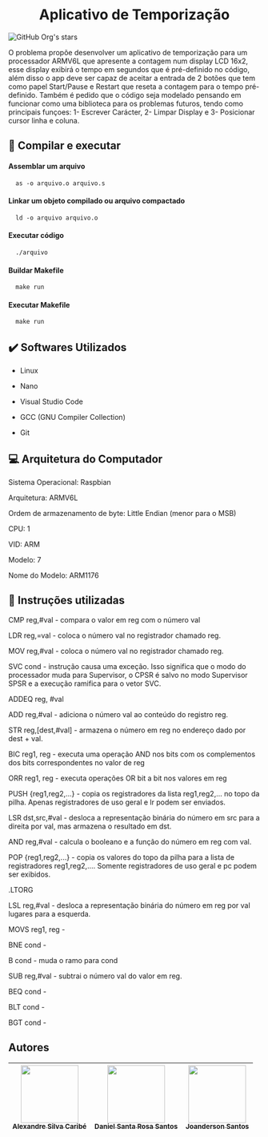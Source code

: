 <h1 align="center">Aplicativo de Temporização</h1> 

![GitHub Org's stars](https://img.shields.io/github/stars/DanielSRS?style=social)

O problema propõe desenvolver um aplicativo de temporização para um processador ARMV6L que apresente a contagem num display LCD 16x2, esse display exibirá o tempo em segundos que é pré-definido no código, além disso o app deve ser capaz de aceitar a entrada de 2 botões que tem como papel Start/Pause e Restart que reseta a contagem para o tempo pré-definido. Também é pedido que o código seja modelado pensando em funcionar como uma biblioteca para os problemas futuros, tendo como principais funçoes: 1- Escrever Carácter, 2- Limpar Display e 3- Posicionar cursor linha e coluna.



## :hammer: Compilar e executar 

#### Assemblar um arquivo

```http
  as -o arquivo.o arquivo.s
```

#### Linkar um objeto compilado ou arquivo compactado

```http
  ld -o arquivo arquivo.o
```
#### Executar código

```http
  ./arquivo
```
#### Buildar Makefile

```http
  make run
```

#### Executar Makefile

```http
  make run
```

## :heavy_check_mark: Softwares Utilizados

- Linux

- Nano

- Visual Studio Code

- GCC (GNU Compiler Collection)

- Git

## :computer: Arquitetura do Computador

Sistema Operacional: Raspbian

Arquitetura:  ARMV6L

Ordem de armazenamento de byte: Little Endian (menor para o MSB)

CPU: 1

VID: ARM

Modelo: 7

Nome do Modelo: ARM1176


## :pencil: Instruções utilizadas
CMP reg,#val -  compara o valor em reg com o número val

LDR reg,=val -  coloca o número val no registrador chamado reg.

MOV reg,#val -  coloca o número val no registrador chamado reg.

SVC cond -  instrução causa uma exceção. Isso significa que o modo do processador muda para Supervisor, o CPSR é salvo no modo Supervisor SPSR e a execução ramifica para o vetor SVC.

ADDEQ reg, #val

ADD reg,#val -  adiciona o número val ao conteúdo do registro reg.

STR reg,[dest,#val] - armazena o número em reg no endereço dado por dest + val.

BIC reg1, reg - executa uma operação AND nos bits com os complementos dos bits correspondentes no valor de reg

ORR reg1, reg - executa operações OR bit a bit nos valores em reg

PUSH {reg1,reg2,...} -  copia os registradores da lista reg1,reg2,... no topo da pilha. Apenas registradores de uso geral e lr podem ser enviados.

LSR dst,src,#val -  desloca a representação binária do número em src para a direita por val, mas armazena o resultado em dst.

AND reg,#val -  calcula o booleano e a função do número em reg com val.

POP {reg1,reg2,...} - copia os valores do topo da pilha para a lista de registradores reg1,reg2,.... Somente registradores de uso geral e pc podem ser exibidos.

.LTORG

LSL reg,#val -  desloca a representação binária do número em reg por val lugares para a esquerda.

MOVS reg1, reg - 

BNE cond -  

B cond -  muda o ramo para cond

SUB reg,#val -  subtrai o número val do valor em reg.

BEQ cond -  

BLT cond -  

BGT cond -  

## Autores

| [<img src="https://avatars.githubusercontent.com/u/38389307?v=4" width=115><br><sub>Alexandre Silva Caribé</sub>](https://github.com/AlexandreCaribe) |  [<img src="https://avatars.githubusercontent.com/u/39845798?v=4" width=115><br><sub>Daniel Santa Rosa Santos</sub>](https://github.com/DanielSRS) |  [<img src="https://avatars.githubusercontent.com/u/88436328?v=4" width=115><br><sub>Joanderson Santos</sub>](https://github.com/Joanderson90) |
| :---: | :---: | :---: |
